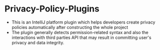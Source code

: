 # Privacy-Policy-Plugins


 - This is an IntelliJ platform plugin which helps developers create privacy policies automatically after constructing the whole project
 - The plugin generally detects permission-related syntax and also the interactions with third parties API that may result in committing user's privacy and data integrity.
